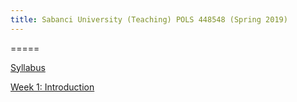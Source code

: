 ```yaml
---
title: Sabanci University (Teaching) POLS 448548 (Spring 2019)
---
```



=====



[Syllabus](https://www.dropbox.com/s/ebjabemplyempeh/Conflicts_in_the_Middle_East_Syllabus_01302019.pdf?dl=1)

[Week 1: Introduction](https://www.dropbox.com/s/zim5i7xut1ma1lu/SU_POLS%20448548_Week1.pdf?dl=1)
